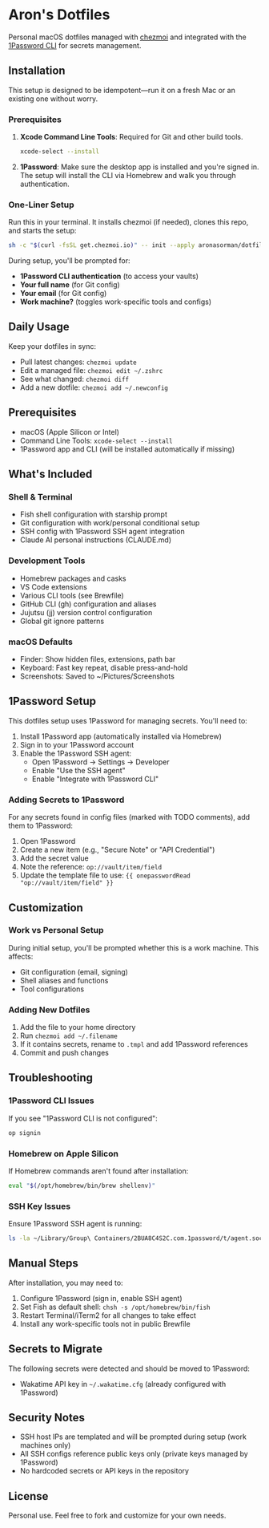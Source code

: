 # Aron's Dotfiles

Personal macOS dotfiles managed with [chezmoi](https://www.chezmoi.io/) and integrated with the [1Password CLI](https://developer.1password.com/docs/cli/) for secrets management.

## Installation

This setup is designed to be idempotent—run it on a fresh Mac or an existing one without worry.

### Prerequisites

1. **Xcode Command Line Tools**: Required for Git and other build tools.
   ```bash
   xcode-select --install
   ```
2. **1Password**: Make sure the desktop app is installed and you're signed in. The setup will install the CLI via Homebrew and walk you through authentication.

### One-Liner Setup

Run this in your terminal. It installs chezmoi (if needed), clones this repo, and starts the setup:

```bash
sh -c "$(curl -fsSL get.chezmoi.io)" -- init --apply aronasorman/dotfiles
```

During setup, you'll be prompted for:
- **1Password CLI authentication** (to access your vaults)
- **Your full name** (for Git config)
- **Your email** (for Git config)  
- **Work machine?** (toggles work-specific tools and configs)

## Daily Usage

Keep your dotfiles in sync:
- Pull latest changes: `chezmoi update`
- Edit a managed file: `chezmoi edit ~/.zshrc`
- See what changed: `chezmoi diff`
- Add a new dotfile: `chezmoi add ~/.newconfig`

## Prerequisites

- macOS (Apple Silicon or Intel)
- Command Line Tools: `xcode-select --install`
- 1Password app and CLI (will be installed automatically if missing)

## What's Included

### Shell & Terminal
- Fish shell configuration with starship prompt
- Git configuration with work/personal conditional setup
- SSH config with 1Password SSH agent integration
- Claude AI personal instructions (CLAUDE.md)

### Development Tools
- Homebrew packages and casks
- VS Code extensions
- Various CLI tools (see Brewfile)
- GitHub CLI (gh) configuration and aliases
- Jujutsu (jj) version control configuration
- Global git ignore patterns

### macOS Defaults
- Finder: Show hidden files, extensions, path bar
- Keyboard: Fast key repeat, disable press-and-hold
- Screenshots: Saved to ~/Pictures/Screenshots

## 1Password Setup

This dotfiles setup uses 1Password for managing secrets. You'll need to:

1. Install 1Password app (automatically installed via Homebrew)
2. Sign in to your 1Password account
3. Enable the 1Password SSH agent:
   - Open 1Password → Settings → Developer
   - Enable "Use the SSH agent"
   - Enable "Integrate with 1Password CLI"

### Adding Secrets to 1Password

For any secrets found in config files (marked with TODO comments), add them to 1Password:

1. Open 1Password
2. Create a new item (e.g., "Secure Note" or "API Credential")
3. Add the secret value
4. Note the reference: `op://vault/item/field`
5. Update the template file to use: `{{ onepasswordRead "op://vault/item/field" }}`

## Customization

### Work vs Personal Setup

During initial setup, you'll be prompted whether this is a work machine. This affects:
- Git configuration (email, signing)
- Shell aliases and functions
- Tool configurations

### Adding New Dotfiles

1. Add the file to your home directory
2. Run `chezmoi add ~/.filename`
3. If it contains secrets, rename to `.tmpl` and add 1Password references
4. Commit and push changes

## Troubleshooting

### 1Password CLI Issues

If you see "1Password CLI is not configured":
```bash
op signin
```

### Homebrew on Apple Silicon

If Homebrew commands aren't found after installation:
```bash
eval "$(/opt/homebrew/bin/brew shellenv)"
```

### SSH Key Issues

Ensure 1Password SSH agent is running:
```bash
ls -la ~/Library/Group\ Containers/2BUA8C4S2C.com.1password/t/agent.sock
```

## Manual Steps

After installation, you may need to:

1. Configure 1Password (sign in, enable SSH agent)
2. Set Fish as default shell: `chsh -s /opt/homebrew/bin/fish`
3. Restart Terminal/iTerm2 for all changes to take effect
4. Install any work-specific tools not in public Brewfile

## Secrets to Migrate

The following secrets were detected and should be moved to 1Password:
- Wakatime API key in `~/.wakatime.cfg` (already configured with 1Password)

## Security Notes

- SSH host IPs are templated and will be prompted during setup (work machines only)
- All SSH configs reference public keys only (private keys managed by 1Password)
- No hardcoded secrets or API keys in the repository

## License

Personal use. Feel free to fork and customize for your own needs.